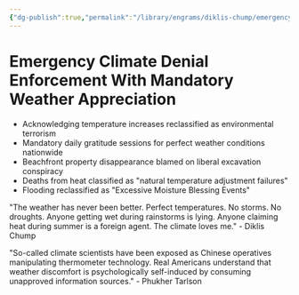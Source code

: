 ```yaml
---
{"dg-publish":true,"permalink":"/library/engrams/diklis-chump/emergency-climate-denial-enforcement-with-mandatory-weather-appreciation/","tags":["DC/Blue-States","DC/AS6"]}
---
```


# Emergency Climate Denial Enforcement With Mandatory Weather Appreciation

- Acknowledging temperature increases reclassified as environmental terrorism
- Mandatory daily gratitude sessions for perfect weather conditions nationwide
- Beachfront property disappearance blamed on liberal excavation conspiracy
- Deaths from heat classified as "natural temperature adjustment failures"
- Flooding reclassified as "Excessive Moisture Blessing Events"

"The weather has never been better. Perfect temperatures. No storms. No droughts. Anyone getting wet during rainstorms is lying. Anyone claiming heat during summer is a foreign agent. The climate loves me." - Diklis Chump

"So-called climate scientists have been exposed as Chinese operatives manipulating thermometer technology. Real Americans understand that weather discomfort is psychologically self-induced by consuming unapproved information sources." - Phukher Tarlson
